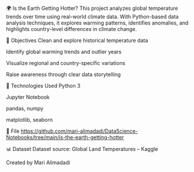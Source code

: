 🌍 Is the Earth Getting Hotter?
This project analyzes global temperature trends over time using real-world climate data. With Python-based data analysis techniques, it explores warming patterns, identifies anomalies, and highlights country-level differences in climate change.

🎯 Objectives
Clean and explore historical temperature data

Identify global warming trends and outlier years

Visualize regional and country-specific variations

Raise awareness through clear data storytelling

🧰 Technologies Used
Python 3

Jupyter Notebook

pandas, numpy

matplotlib, seaborn


📁 File
https://github.com/mari-alimadadi/DataScience-Notebooks/tree/main/is-the-earth-getting-hotter

📊 Dataset
Dataset source: Global Land Temperatures – Kaggle

Created by Mari Alimadadi

